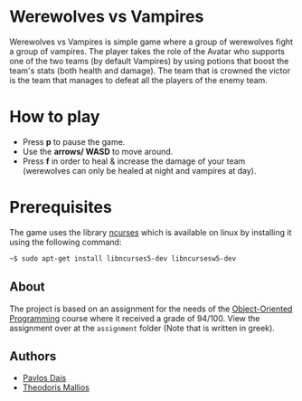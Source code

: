 # Werewolves vs Vampires
Werewolves vs Vampires is simple game where a group of werewolves fight a group of vampires. The player takes the role of the Avatar who supports one of the two teams (by default Vampires) by using potions that boost the team's stats (both health and damage). The team that is crowned the victor is the team that manages to defeat all the players of the enemy team.

# **How to play**
* Press **p** to pause the game.
* Use the **arrows/ WASD** to move around.
* Press **f** in order to heal & increase the damage of your team (werewolves can only be healed at night and vampires at day).

# **Prerequisites**
The game uses the library [ncurses](https://en.wikipedia.org/wiki/Ncurses) which is available on linux by installing it using the following command:
```bash
~$ sudo apt-get install libncurses5-dev libncursesw5-dev
```

## **About**
The project is based on an assignment for the needs of the [Object-Oriented Programming](https://www.di.uoa.gr/en/studies/undergraduate/38) course where it received a grade of 94/100. View the assignment over at the `assignment` folder (Note that is written in greek).

## **Authors**
- [Pavlos Dais](https://github.com/pavlosdais)
- [Theodoris Mallios](https://github.com/TeoMal)
